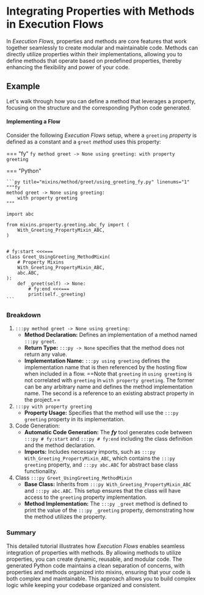 # Integrating Properties with Methods in Execution Flows

In _Execution Flows_, properties and methods are core features that work together seamlessly to create modular and maintainable code. Methods can directly utilize properties within their implementations, allowing you to define methods that operate based on predefined properties, thereby enhancing the flexibility and power of your code.

## Example

Let's walk through how you can define a method that leverages a property, focusing on the structure and the corresponding Python code generated.

#### Implementing a Flow

Consider the following _Execution Flows_ setup, where a `greeting` _property_ is defined as a constant and a `greet` _method_ uses this property:

=== "fy"
    ```fy
    method greet -> None using greeting:
        with property greeting
    ```

=== "Python"

    ```py title="mixins/method/greet/using_greeting_fy.py" linenums="1"
    """fy
    method greet -> None using greeting:
        with property greeting
    """
    
    import abc
    
    from mixins.property.greeting.abc_fy import (
        With_Greeting_PropertyMixin_ABC,
    )
    
    
    # fy:start <<<===
    class Greet_UsingGreeting_MethodMixin(
        # Property Mixins
        With_Greeting_PropertyMixin_ABC,
        abc.ABC,
    ):
        def _greet(self) -> None:
            # fy:end <<<===
            print(self._greeting)
    ```

### Breakdown

1. `:::py method greet -> None using greeting:`
    - **Method Declaration:** Defines an implementation of a method named `:::py greet`.
    - **Return Type:** `:::py -> None` specifies that the method does not return any value.
    - **Implementation Name:** `:::py using greeting` defines the implementation name that is then referenced by the hosting flow when included in a flow. ==Note that `greeting` in `using greeting` is not correlated with `greeting` in `with property greeting`. The former can be any arbitrary name and defines the method implementation name. The second is a reference to an existing abstract property in the project.==
2. `:::py with property greeting`
    - **Property Usage:** Specifies that the method will use the `:::py greeting` property in its implementation.
3. Code Generation:
    - **Automatic Code Generation:** The ___fy___ tool generates code between `:::py # fy:start` and `:::py # fy:end` including the class definition and the method declaration. 
    - **Imports:** Includes necessary imports, such as `:::py With_Greeting_PropertyMixin_ABC`, which contains the `:::py greeting` property, and `:::py abc.ABC` for abstract base class functionality.
4. Class `:::py Greet_UsingGreeting_MethodMixin` 
    - **Base Class:** Inherits from `:::py With_Greeting_PropertyMixin_ABC` and `:::py abc.ABC`. This setup ensures that the class will have access to the `greeting` property implementation. 
    - **Method Implementation:** The `:::py _greet` method is defined to print the value of the `:::py _greeting` property, demonstrating how the method utilizes the property.

### Summary

This detailed tutorial illustrates how _Execution Flows_ enables seamless integration of properties with methods. By allowing methods to utilize properties, you can create dynamic, reusable, and modular code. The generated Python code maintains a clean separation of concerns, with properties and methods organized into mixins, ensuring that your code is both complex and maintainable. This approach allows you to build complex logic while keeping your codebase organized and consistent.
